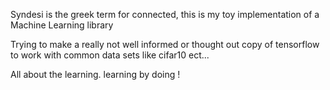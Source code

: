 Syndesi is the greek term for connected, this is my toy implementation of a Machine Learning library

Trying to make a really not well informed or thought out copy of tensorflow to work with common data sets like cifar10 ect...


All about the learning.
learning by doing !
